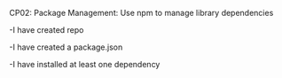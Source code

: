 CP02: Package Management: Use npm to manage library dependencies

-I have created repo

-I have created a package.json

-I have installed at least one dependency